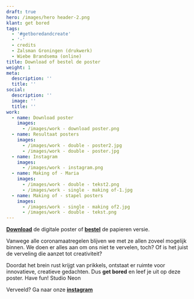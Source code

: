 ```yaml
---
draft: true
hero: /images/hero header-2.png
klant: get bored
tags:
  - '#getboredandcreate'
  - '-'
  - credits
  - Zalsman Groningen (drukwerk)
  - Wiebe Brandsema (online)
title: Download of bestel de poster
weight: 1
meta:
  description: ''
  title: ''
social:
  description: ''
  image: ''
  title: ''
work:
  - name: Download poster
    images:
      - /images/work - download poster.png
  - name: Resultaat posters
    images:
      - /images/work - double - poster2.jpg
      - /images/work - double - poster.jpg
  - name: Instagram
    images:
      - /images/work - instagram.png
  - name: Making of - Maria
    images:
      - /images/work - double - tekst2.png
      - /images/work - single - making of-1.jpg
  - name: Making of - stapel posters
    images:
      - /images/work - single - making of2.jpg
      - /images/work - double - tekst.png
---
```

[**Download**](https://wiebebrandsema.nl/studio-neon/ "Download de poster") de digitale poster of [**bestel**](https://www.wiebebrandsema.nl/studio-neon/ "Bestel de poster") de papieren versie.

Vanwege alle coronamaatregelen blijven we met ze allen zoveel mogelijk binnen. We doen er alles aan om ons niet te vervelen, toch? Of is het juist de verveling die aanzet tot creativiteit?

Doordat het brein rust krijgt van prikkels, ontstaat er ruimte voor innovatieve, creatieve gedachten. Dus **get bored** en leef je uit op deze poster. Have fun! Studio Neon

Verveeld? Ga naar onze [**instagram**](https://www.instagram.com/getboredandcreate/)